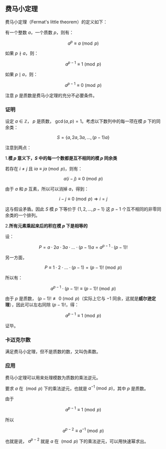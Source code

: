 ## 费马小定理

费马小定理（Fermat's little theorem）的定义如下：

有一个整数 $a$，一个质数 $p$，则有：

$$
a^p \equiv a\pmod p
$$

如果 $p \nmid a$，则：

$$
a^{p-1} \equiv 1 \pmod p
$$

如果 $p \mid a$，则：

$$
a^{p-1} \equiv 0 \pmod p
$$

注意 $p$ 是质数是费马小定理的充分不必要条件。

### 证明

设定 $a \in \mathbb{Z}$， $p$ 是质数， $\gcd(a,p) = 1$。考虑以下数列中的每一项在模 $p$ 下的同余类：

$$
S = \{a, 2a, 3a, \dots, (p-1)a\}
$$

注意到两点：

1.**模 $p$ 意义下，$S$ 中的每一个数都是互不相同的模 $p$ 同余类**

   若存在 $i \ne j$ 且 $ia \equiv ja \pmod{p}$，则有：

   $$
   a(i-j) \equiv 0 \pmod{p}  
   $$

   由于 $a$ 和 $p$ 互素，所以可以消掉 $a$，得到：

   $$
   i-j \equiv 0 \pmod p \Rightarrow i=j
   $$

   这与假设矛盾。因此 $S$ 模 $p$ 下等价于 $\{1,2,\dots,p-1\}$ 这 $p-1$ 个互不相同的非零同余类的一个排列。

2.**所有元素乘起来后的积在模 $p$ 下是相等的**

   设：

   $$
   P = a \cdot 2a \cdot 3a \cdot \dots \cdot (p-1)a = a^{p-1} \cdot (p-1)!
   $$

   另一方面，

   $$
   P \equiv 1 \cdot 2 \cdot \dots \cdot (p-1) = (p-1)! \pmod{p}
   $$

   所以有：

   $$
   a^{p-1} \cdot (p-1)! \equiv (p-1)! \pmod{p}
   $$

   由于 $p$ 是质数， $(p-1)! \not\equiv 0 \pmod{p}$（实际上它与 $-1$ 同余，这就是**威尔逊定理**），因此可以左右同除 $(p-1)!$，得：

   $$
   a^{p-1} \equiv 1 \pmod{p}
   $$

证毕。

### 卡迈克尔数

满足费马小定理，但不是质数的数，又叫伪素数。

### 应用

费马小定理可以用来处理模数为质数的乘法逆元。

要求 $a$ 在 $\pmod p$ 下的乘法逆元，也就是 $a^{-1} \pmod p$，其中 $p$ 是质数。

由于

$$
a^{p-1} \equiv 1 \pmod p
$$

所以

$$
a^{p-2} \equiv a^{-1} \pmod p
$$

也就是说， $a^{p-2}$ 就是 $a$ 在 $\pmod p$ 下的乘法逆元，可以用快速幂求出。 
